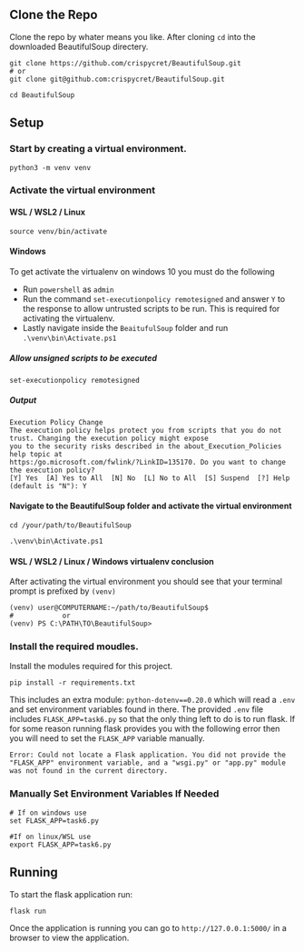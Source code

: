 ## Clone the Repo

Clone the repo by whater means you like. After cloning `cd` into the downloaded BeautifulSoup directery.

```
git clone https://github.com/crispycret/BeautifulSoup.git
# or
git clone git@github.com:crispycret/BeautifulSoup.git

cd BeautifulSoup
```

## Setup

### Start by creating a virtual environment.

```
python3 -m venv venv
```

### Activate the virtual environment

#### WSL / WSL2 / Linux
```
source venv/bin/activate
```

#### Windows

To get activate the virtualenv on windows 10 you must do the following
* Run `powershell` as `admin`
* Run the command `set-executionpolicy remotesigned` and answer `Y` to the response to allow untrusted scripts to be run. This is required for activating the virtualenv.
* Lastly navigate inside the `BeaitufulSoup` folder and run `.\venv\bin\Activate.ps1`


##### Allow unsigned scripts to be executed
```
set-executionpolicy remotesigned
```
##### Output
```
Execution Policy Change
The execution policy helps protect you from scripts that you do not trust. Changing the execution policy might expose
you to the security risks described in the about_Execution_Policies help topic at
https:/go.microsoft.com/fwlink/?LinkID=135170. Do you want to change the execution policy?
[Y] Yes  [A] Yes to All  [N] No  [L] No to All  [S] Suspend  [?] Help (default is "N"): Y
```

#### Navigate to the BeautifulSoup folder and activate the virtual environment
```
cd /your/path/to/BeautifulSoup

.\venv\bin\Activate.ps1
```



#### WSL / WSL2 / Linux / Windows virtualenv conclusion

After activating the virtual environment you should see that your terminal prompt is prefixed by `(venv)`

```
(venv) user@COMPUTERNAME:~/path/to/BeautifulSoup$
#            or
(venv) PS C:\PATH\TO\BeautifulSoup>
```


### Install the required moudles.

Install the modules required for this project.

```
pip install -r requirements.txt
``` 


This includes an extra module: `python-dotenv==0.20.0` which will read a `.env` and set environment variables found in there. The provided `.env` file includes `FLASK_APP=task6.py` so that the only thing left to do is to run flask. If for some reason running flask provides you with the following error then you will need to set the `FLASK_APP` variable manually.

```
Error: Could not locate a Flask application. You did not provide the "FLASK_APP" environment variable, and a "wsgi.py" or "app.py" module was not found in the current directory.
```

### Manually Set Environment Variables If Needed
```
# If on windows use 
set FLASK_APP=task6.py

#If on linux/WSL use 
export FLASK_APP=task6.py
```

## Running

To start the flask application run:

```
flask run
```

Once the application is running you can go to `http://127.0.0.1:5000/` in a browser to view the application.






